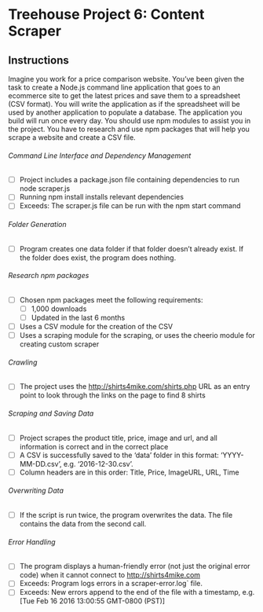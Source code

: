 # Treehouse Project 6: Content Scraper

## Instructions

Imagine you work for a price comparison website. You’ve been given the task to create a Node.js command line application that goes to an ecommerce site to get the latest prices and save them to a spreadsheet (CSV format). You will write the application as if the spreadsheet will be used by another application to populate a database. The application you build will run once every day. You should use npm modules to assist you in the project. You have to research and use npm packages that will help you scrape a website and create a CSV file.

###### Command Line Interface and Dependency Management

- [ ] Project includes a package.json file containing dependencies to run node scraper.js
- [ ] Running npm install installs relevant dependencies
- [ ] Exceeds: The scraper.js file can be run with the npm start command

###### Folder Generation

- [ ] Program creates one data folder if that folder doesn’t already exist. If the folder does exist, the program does nothing.

###### Research npm packages

- [ ] Chosen npm packages meet the following requirements:
  - [ ] 1,000 downloads
  - [ ] Updated in the last 6 months
- [ ] Uses a CSV module for the creation of the CSV
- [ ] Uses a scraping module for the scraping, or uses the cheerio module for creating custom scraper

###### Crawling

- [ ] The project uses the http://shirts4mike.com/shirts.php URL as an entry point to look through the links on the page to find 8 shirts

###### Scraping and Saving Data

- [ ] Project scrapes the product title, price, image and url, and all information is correct and in the correct place
- [ ] A CSV is successfully saved to the ‘data’ folder in this format: ‘YYYY-MM-DD.csv’, e.g. ‘2016-12-30.csv’.
- [ ] Column headers are in this order: Title, Price, ImageURL, URL, Time

###### Overwriting Data

- [ ] If the script is run twice, the program overwrites the data. The file contains the data from the second call.

###### Error Handling

- [ ] The program displays a human-friendly error (not just the original error code) when it cannot connect to http://shirts4mike.com
- [ ] Exceeds: Program logs errors in a scraper-error.log` file.
- [ ] Exceeds: New errors append to the end of the file with a timestamp, e.g. [Tue Feb 16 2016 13:00:55 GMT-0800 (PST)] <error message>
